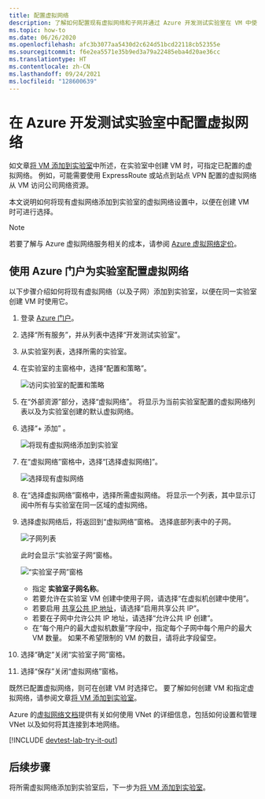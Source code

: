 ```yaml
---
title: 配置虚拟网络
description: 了解如何配置现有虚拟网络和子网并通过 Azure 开发测试实验室在 VM 中使用它们
ms.topic: how-to
ms.date: 06/26/2020
ms.openlocfilehash: afc3b3077aa5430d2c624d51bcd22118cb52355e
ms.sourcegitcommit: f6e2ea5571e35b9ed3a79a22485eba4d20ae36cc
ms.translationtype: HT
ms.contentlocale: zh-CN
ms.lasthandoff: 09/24/2021
ms.locfileid: "128600639"
---
```

# <a name="configure-a-virtual-network-in-azure-devtest-labs"></a>在 Azure 开发测试实验室中配置虚拟网络
如文章[将 VM 添加到实验室](devtest-lab-add-vm.md)中所述，在实验室中创建 VM 时，可指定已配置的虚拟网络。 例如，可能需要使用 ExpressRoute 或站点到站点 VPN 配置的虚拟网络从 VM 访问公司网络资源。

本文说明如何将现有虚拟网络添加到实验室的虚拟网络设置中，以便在创建 VM 时可进行选择。

> [!NOTE]
> 若要了解与 Azure 虚拟网络服务相关的成本，请参阅 [Azure 虚拟网络定价](../virtual-network/virtual-networks-overview.md#pricing)。

## <a name="configure-a-virtual-network-for-a-lab-using-the-azure-portal"></a>使用 Azure 门户为实验室配置虚拟网络
以下步骤介绍如何将现有虚拟网络（以及子网）添加到实验室，以便在同一实验室创建 VM 时使用它。 

1. 登录 [Azure 门户](https://go.microsoft.com/fwlink/p/?LinkID=525040)。
1. 选择“所有服务”，并从列表中选择“开发测试实验室”。
1. 从实验室列表，选择所需的实验室。 
1. 在实验室的主窗格中，选择“配置和策略”。

    ![访问实验室的配置和策略](./media/devtest-lab-configure-vnet/policies-menu.png)
1. 在“外部资源”部分，选择“虚拟网络”。 将显示为当前实验室配置的虚拟网络列表以及为实验室创建的默认虚拟网络。 
1. 选择“+ 添加”  。
   
    ![将现有虚拟网络添加到实验室](./media/devtest-lab-configure-vnet/lab-settings-vnet-add.png)
1. 在“虚拟网络”窗格中，选择“[选择虚拟网络]”。
   
    ![选择现有虚拟网络](./media/devtest-lab-configure-vnet/lab-settings-vnets-vnet1.png)
1. 在“选择虚拟网络”窗格中，选择所需虚拟网络。 将显示一个列表，其中显示订阅中所有与实验室在同一区域的虚拟网络。
1. 选择虚拟网络后，将返回到“虚拟网络”窗格。 选择底部列表中的子网。

    ![子网列表](./media/devtest-lab-configure-vnet/lab-settings-vnets-vnet2.png)
    
    此时会显示“实验室子网”窗格。

    ![“实验室子网”窗格](./media/devtest-lab-configure-vnet/lab-subnet.png)
     
   - 指定 **实验室子网名称**。
   - 若要允许在实验室 VM 创建中使用子网，请选择“在虚拟机创建中使用”。
   - 若要启用 [共享公共 IP 地址](devtest-lab-shared-ip.md)，请选择“启用共享公共 IP”。
   - 若要在子网中允许公共 IP 地址，请选择“允许公共 IP 创建”。
   - 在“每个用户的最大虚拟机数量”字段中，指定每个子网中每个用户的最大 VM 数量。 如果不希望限制的 VM 的数目，请将此字段留空。
1. 选择“确定”关闭“实验室子网”窗格。
1. 选择“保存”关闭“虚拟网络”窗格。

既然已配置虚拟网络，则可在创建 VM 时选择它。 要了解如何创建 VM 和指定虚拟网络，请参阅文章[将 VM 添加到实验室](devtest-lab-add-vm.md)。 

Azure 的[虚拟网络文档](../virtual-network/index.yml)提供有关如何使用 VNet 的详细信息，包括如何设置和管理 VNet 以及如何将其连接到本地网络。

[!INCLUDE [devtest-lab-try-it-out](../../includes/devtest-lab-try-it-out.md)]

## <a name="next-steps"></a>后续步骤
将所需虚拟网络添加到实验室后，下一步为[将 VM 添加到实验室](devtest-lab-add-vm.md)。
